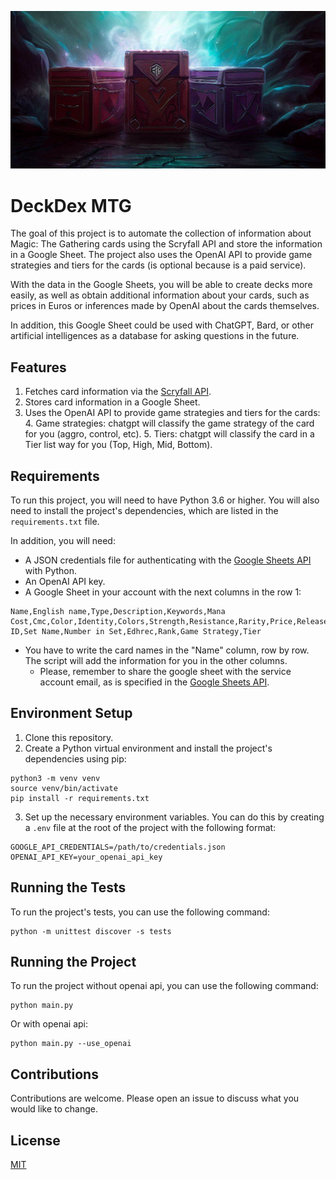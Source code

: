 ![Logo](images/Deckdex.png)
# DeckDex MTG 

The goal of this project is to automate the collection of information about Magic: The Gathering cards using the Scryfall API and store the information in a Google Sheet. The project also uses the OpenAI API to provide game strategies and tiers for the cards (is optional because is a paid service).

With the data in the Google Sheets, you will be able to create decks more easily, as well as obtain additional information about your cards, such as prices in Euros or inferences made by OpenAI about the cards themselves.

In addition, this Google Sheet could be used with ChatGPT, Bard, or other artificial intelligences as a database for asking questions in the future.

## Features

1. Fetches card information via the [Scryfall API](https://scryfall.com/docs/api).
2. Stores card information in a Google Sheet.
3. Uses the OpenAI API to provide game strategies and tiers for the cards:
   4. Game strategies: chatgpt will classify the game strategy of the card for you (aggro, control, etc).
   5. Tiers: chatgpt will classify the card in a Tier list way for you (Top, High, Mid, Bottom).

## Requirements

To run this project, you will need to have Python 3.6 or higher. You will also need to install the project's dependencies, which are listed in the `requirements.txt` file.

In addition, you will need:

- A JSON credentials file for authenticating with the [Google Sheets API](https://developers.google.com/sheets/api/quickstart/python) with Python.
- An OpenAI API key.
- A Google Sheet in your account with the next columns in the row 1:
```commandline
Name,English name,Type,Description,Keywords,Mana Cost,Cmc,Color,Identity,Colors,Strength,Resistance,Rarity,Price,Release,Date,Set ID,Set Name,Number in Set,Edhrec,Rank,Game Strategy,Tier
```
- You have to write the card names in the "Name" column, row by row. The script will add the information for you in the other columns.
  - Please, remember to share the google sheet with the service account email, as is specified in the [Google Sheets API](https://developers.google.com/sheets/api/quickstart/python).

## Environment Setup

1. Clone this repository.
2. Create a Python virtual environment and install the project's dependencies using pip:

```commandline
python3 -m venv venv
source venv/bin/activate
pip install -r requirements.txt
```

3. Set up the necessary environment variables. You can do this by creating a `.env` file at the root of the project with the following format:
```commandline
GOOGLE_API_CREDENTIALS=/path/to/credentials.json
OPENAI_API_KEY=your_openai_api_key
```

## Running the Tests

To run the project's tests, you can use the following command:

```commandline
python -m unittest discover -s tests
```

## Running the Project

To run the project without openai api, you can use the following command:

```commandline
python main.py
```

Or with openai api:

```commandline
python main.py --use_openai
```

## Contributions

Contributions are welcome. Please open an issue to discuss what you would like to change.

## License

[MIT](https://choosealicense.com/licenses/mit/)